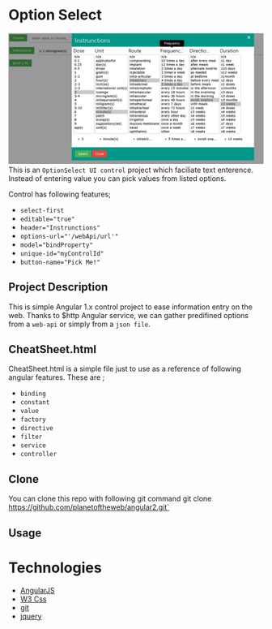 # Option Select
![Angular1x:optionSelect](/img/snap.JPG)
This is an `OptionSelect UI control` project which faciliate text enterence. 
Instead of entering value you can pick values from listed options.

Control has following features;

- `select-first`
- `editable="true"`
- `header="Instrunctions"` 
- `options-url="'/webApi/url'"` 
- `model="bindProperty"` 
- `unique-id="myControlId"` 
- `button-name="Pick Me!"`

## Project Description
This is simple Angular 1.x control project to ease information entry on the web.
Thanks to $http Angular service, we can gather predifined options from a `web-api`
or simply from a `json file`.

## CheatSheet.html
CheatSheet.html is a simple file just to use as a reference of following angular features.
These are ;

- `binding`
- `constant`
- `value`
- `factory`
- `directive`
- `filter`
- `service`
- `controller`

## Clone
You can clone this repo with following git command
git clone https://github.com/planetoftheweb/angular2.git`

## Usage
<option-select header="Pick your dream PC!" button-name="Pick PC" options-url="'/data/pc.dat'" unique-id="pcContent">
</option-select>

# Technologies 
- [AngularJS](https://angularjs.org/)
- [W3 Css](http://www.w3schools.com/w3css/)
- [git](http://git-scm.com/)
- [jquery](https://jquery.com/)
